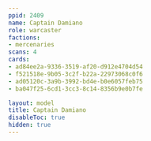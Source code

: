 ```yaml
---
ppid: 2409
name: Captain Damiano
role: warcaster
factions:
- mercenaries
scans: 4
cards:
- ad84ee2a-9336-3519-af20-d912e4704d54
- f521518e-9b05-3c2f-b22a-22973068c0f6
- ad05120c-3a9b-3992-bd4e-b0e6057feb75
- ba047f25-6cd1-3cc3-8c14-8356b9e0b7fe

layout: model
title: Captain Damiano
disableToc: true
hidden: true
---
```


